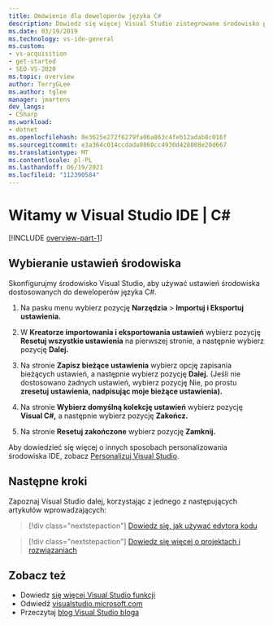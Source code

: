 ```yaml
---
title: Omówienie dla deweloperów języka C#
description: Dowiedz się więcej Visual Studio zintegrowane środowisko projektowe i dowiedz się, jak można je dostosować do deweloperów języka C#.
ms.date: 03/19/2019
ms.technology: vs-ide-general
ms.custom:
- vs-acquisition
- get-started
- SEO-VS-2020
ms.topic: overview
author: TerryGLee
ms.author: tglee
manager: jmartens
dev_langs:
- CSharp
ms.workload:
- dotnet
ms.openlocfilehash: 0e3625e272f6279fa06a863c4feb12adab8c016f
ms.sourcegitcommit: e3a364c014ccdada0860cc4930d428808e20d667
ms.translationtype: MT
ms.contentlocale: pl-PL
ms.lasthandoff: 06/19/2021
ms.locfileid: "112390584"
---
```

# <a name="welcome-to-the-visual-studio-ide--c"></a>Witamy w Visual Studio IDE | C\#

[!INCLUDE [overview-part-1](../includes/ide-overview.md)]

## <a name="select-environment-settings"></a>Wybieranie ustawień środowiska

Skonfigurujmy środowisko Visual Studio, aby używać ustawień środowiska dostosowanych do deweloperów języka C#.

1. Na pasku menu wybierz pozycję **Narzędzia**  >  **Importuj i Eksportuj ustawienia.**

2. W **Kreatorze importowania i eksportowania ustawień** wybierz pozycję **Resetuj wszystkie ustawienia** na pierwszej stronie, a następnie wybierz pozycję **Dalej.**

3. Na stronie **Zapisz bieżące ustawienia** wybierz opcję zapisania bieżących ustawień, a następnie wybierz pozycję **Dalej.** (Jeśli nie dostosowano żadnych ustawień, wybierz pozycję Nie, po prostu **zresetuj ustawienia, nadpisując moje bieżące ustawienia).**

4. Na stronie **Wybierz domyślną kolekcję ustawień** wybierz pozycję **Visual C#,** a następnie wybierz pozycję **Zakończ.**

5. Na stronie **Resetuj zakończone** wybierz pozycję **Zamknij.**

Aby dowiedzieć się więcej o innych sposobach personalizowania środowiska IDE, zobacz [Personalizuj Visual Studio](../../ide/personalizing-the-visual-studio-ide.md).

## <a name="next-steps"></a>Następne kroki

Zapoznaj Visual Studio dalej, korzystając z jednego z następujących artykułów wprowadzających:

> [!div class="nextstepaction"]
> [Dowiedz się, jak używać edytora kodu](tutorial-editor.md)

> [!div class="nextstepaction"]
> [Dowiedz się więcej o projektach i rozwiązaniach](../tutorial-projects-solutions.md)

## <a name="see-also"></a>Zobacz też

- Dowiedz [się więcej Visual Studio funkcji](../../ide/advanced-feature-overview.md)
- Odwiedź [visualstudio.microsoft.com](https://visualstudio.microsoft.com/vs/)
- Przeczytaj [blog Visual Studio bloga](https://devblogs.microsoft.com/visualstudio/)

